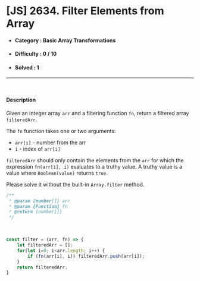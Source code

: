 # [JS] 2634. Filter Elements from Array
* #### Category : Basic Array Transformations
* #### Difficulty : 0 / 10  
* #### Solved : 1

<hr />

<br>

#### Description 
Given an integer array `arr` and a filtering function `fn`, return a filtered array `filteredArr`.

The `fn` function takes one or two arguments:

* `arr[i]` - number from the arr
* `i` - index of `arr[i]`

`filteredArr` should only contain the elements from the `arr` for which the expression `fn(arr[i], i)` evaluates to a truthy value. A truthy value is a value where `Boolean(value)` returns `true`.

Please solve it without the built-in `Array.filter` method.

```js
/**
 * @param {number[]} arr
 * @param {Function} fn
 * @return {number[]}
 */
```

<br />

```js
const filter = (arr, fn) => {
    let filteredArr = [];
    for(let i=0; i<arr.length; i++) {
        if (fn(arr[i], i)) filteredArr.push(arr[i]);
    }
    return filteredArr;
}
```